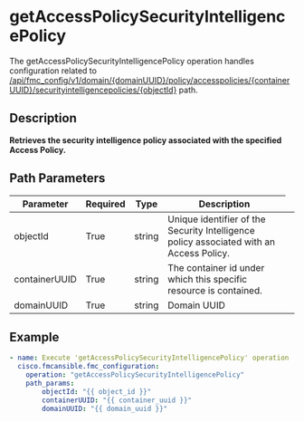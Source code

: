 # getAccessPolicySecurityIntelligencePolicy

The getAccessPolicySecurityIntelligencePolicy operation handles configuration related to [/api/fmc_config/v1/domain/{domainUUID}/policy/accesspolicies/{containerUUID}/securityintelligencepolicies/{objectId}](/paths//api/fmc_config/v1/domain/{domain_uuid}/policy/accesspolicies/{container_uuid}/securityintelligencepolicies/{object_id}.md) path.&nbsp;
## Description
**Retrieves the security intelligence policy associated with the specified Access Policy.**

## Path Parameters
| Parameter | Required | Type | Description |
| --------- | -------- | ---- | ----------- |
| objectId | True | string <td colspan=3> Unique identifier of the Security Intelligence policy associated with an Access Policy. |
| containerUUID | True | string <td colspan=3> The container id under which this specific resource is contained. |
| domainUUID | True | string <td colspan=3> Domain UUID |

## Example
```yaml
- name: Execute 'getAccessPolicySecurityIntelligencePolicy' operation
  cisco.fmcansible.fmc_configuration:
    operation: "getAccessPolicySecurityIntelligencePolicy"
    path_params:
        objectId: "{{ object_id }}"
        containerUUID: "{{ container_uuid }}"
        domainUUID: "{{ domain_uuid }}"

```